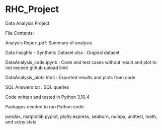 # RHC_Project
Data Analysis Project

File Contents:

Analysis Report.pdf: Summary of analysis

Data Insights - Synthetic Dataset.xlsx : Original dataset

DataAnalysis_code.ipynb :  Code and test cases without result and plot to not exceed github upload limit

DataAnalysis_plots.html :  Exported results and plots from code

SQL Answers.txt : SQL queries

Code written and tested in Python 3.10.4

Packages needed to run Python code:

pandas, matplotlib.pyplot, plotly.express, seaborn, numpy, unittest, math, and scipy.stats
